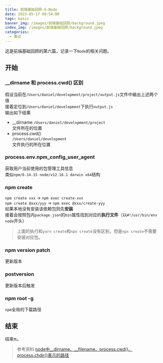 ```yaml
---
title: 前端基础回顾-6-Node
date: 2023-05-17 09:54:00
tags: basic   
banner_img: /images/前端基础回顾/background.jpeg
index_img: /images/前端基础回顾/background.jpeg
categories: 
  - 面试
---
```


这是前端基础回顾的第六篇，记录一下`Node`的相关问题。  


## 开始

### __dirname 和 process.cwd() 区别  
  假设当前在`/Users/daniel/development/project/output.js`文件中输出上述两个值  
  接着定位到`/Users/daniel/development`下执行`output.js`  
  输出如下结果  
  - __dirname 
  `/Users/daniel/development/project`  
  文件所在的位置  
  - process.cwd()  
  `/Users/daniel/development`  
  文件执行的所在位置    

### process.env.npm_config_user_agent  
  获取用户当前使用的包管理工具信息  
  类似`npm/6.14.15 node/v12.16.1 darwin x64`结构  

### npm create 
  `npm create xxx` -> `npm exec create-xxx`  
  `npm create @xxx/yyy` -> `npm exec @xxx/create-yyy`  
  如果本地没有安装该依赖包则先**安装**  
  接着会按照包内`package.json`的`bin`属性找到对应的**执行文件**（以`#!/usr/bin/env node`开头）  

  > 上面的执行和`yarn create`和`npx create`没有区别，但是`npx create`不需要安装对应包。     

### npm version patch  
  更新版本  

### postversion  
  更新版本后触发  

### npm root -g  
  `npm`全局的下载路径  

## 结束  

  结束🔚。  

  > 参考资料
  [node中__dirname、__filename、process.cwd()、process.chdir()表示的路径](https://juejin.cn/post/6844903913435430919)    